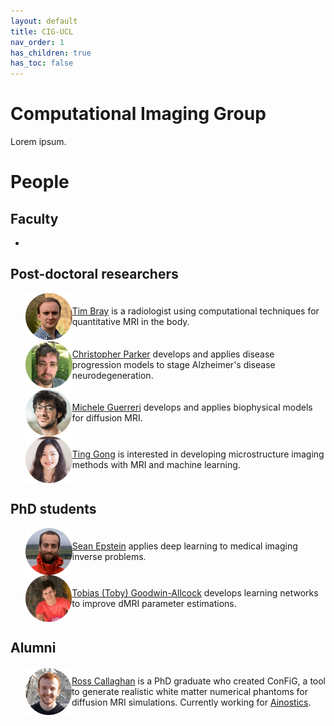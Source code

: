 ```yaml
---
layout: default
title: CIG-UCL
nav_order: 1
has_children: true
has_toc: false
---
```


# Computational Imaging Group

Lorem ipsum.

# People

## Faculty

- 

## Post-doctoral researchers

<ul>
   <li style="display: flex; justify-content: flex-start; align-items: center">
      <img src="/headshots/TBCirclePhoto.png" alt="@TJPBray" height="75" width="75" style=""/>
      <p> <a href="https://TJPBray.github.io/">Tim Bray</a> is a radiologist using computational techniques for quantitative MRI in the body. </p>
   </li>
   <li style="display: flex; justify-content: flex-start; align-items: center">
      <img src="/headshots/chris-face.png" alt="@csparker" height="75" width="75" style=""/>
      <p> <a href="https://csparker.github.io/">Christopher Parker</a> develops and applies disease progression models to stage Alzheimer's disease neurodegeneration. </p>
   </li>
   <li style="display: flex; justify-content: flex-start; align-items: center">
      <img src="/headshots/michele-face.png" alt="@micGuerr" height="75" width="75" style=""/>
      <p> <a href="https://scholar.google.com/citations?user=F9tsdJMAAAAJ&hl=en&oi=sra/">Michele Guerreri</a> develops and applies biophysical models for diffusion MRI. </p>
   </li>
   <li style="display: flex; justify-content: flex-start; align-items: center">
      <img src="/headshots/Ting.png" alt="@Tinggong" height="75" width="75" style=""/>
      <p> <a href="https://tinggong.github.io/">Ting Gong</a> is interested in developing microstructure imaging methods with MRI and machine learning. </p>
   </li>
</ul>

## PhD students

<ul>
   <li style="display: flex; justify-content: flex-start; align-items: center">
      <img src="/headshots/sean_face.png" alt="@seancepstein" height="75" width="75" style=""/>
      <p> <a href="https://seancepstein.github.io/">Sean Epstein</a> applies deep learning to medical imaging inverse problems. </p>
   </li>
   <li style="display: flex; justify-content: flex-start; align-items: center">
      <img src="/headshots/toby-face.png" alt="@TobyUCL" height="75" width="75" style=""/>
      <p> <a href="https://TobyUCL.github.io/">Tobias (Toby) Goodwin-Allcock</a> develops learning networks to improve dMRI parameter estimations. </p>
   </li>
</ul>

## Alumni

<ul>
   <li style="display: flex; justify-content: flex-start; align-items: center">
      <img src="/headshots/ross_face.png" alt="@rosscallaghan" height="75" width="75" style=""/>
      <p>  <a href="https://rcallagh.github.io/">Ross Callaghan</a> is a PhD graduate who created ConFiG, a tool to generate realistic white matter numerical phantoms for diffusion MRI simulations. Currently working for <a href="https://www.ainostics.com"> Ainostics</a>. </p>
   </li>
</ul>



